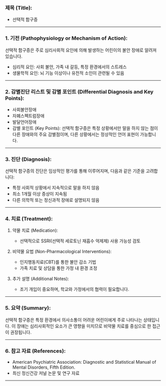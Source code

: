 

### 제목 (Title):
- 선택적 함구증

---

### 1. 기전 (Pathophysiology or Mechanism of Action):

선택적 함구증은 주로 심리사회적 요인에 의해 발생하는 어린이의 불안 장애로 알려져 있습니다. 
- 심리적 요인: 사회 불안, 가족 내 갈등, 특정 환경에서의 스트레스 
- 생물학적 요인: 뇌 기능 이상이나 유전적 소인이 관련될 수 있음

---

### 2. 감별진단 리스트 및 감별 포인트 (Differential Diagnosis and Key Points):

- 사회불안장애
- 자폐스펙트럼장애
- 발달언어장애
- 감별 포인트 (Key Points): 선택적 함구증은 특정 상황에서만 말을 하지 않는 점이 다른 장애와의 주요 감별점이며, 다른 상황에서는 정상적인 언어 표현이 가능합니다.

---

### 3. 진단 (Diagnosis):

선택적 함구증의 진단은 임상적인 평가를 통해 이루어지며, 다음과 같은 기준을 고려합니다:
- 특정 사회적 상황에서 지속적으로 말을 하지 않음
- 최소 1개월 이상 증상이 지속됨
- 다른 의학적 또는 정신과적 장애로 설명되지 않음

---

### 4. 치료 (Treatment):

1. 약물 치료 (Medication):
    - 선택적으로 SSRI(선택적 세로토닌 재흡수 억제제) 사용 가능성 검토

2. 비약물 요법 (Non-Pharmacological Interventions):
    - 인지행동치료(CBT)를 통한 불안 감소 기법 
    - 가족 치료 및 상담을 통한 가정 내 환경 조정 

3. 추가 설명 (Additional Notes):
    - 조기 개입이 중요하며, 학교와 가정에서의 협력이 필요합니다.

---

### 5. 요약 (Summary):

선택적 함구증은 특정 환경에서 의사소통이 어려운 어린이에게 주로 나타나는 상태입니다. 이 장애는 심리사회적인 요소가 큰 영향을 미치므로 비약물 치료를 중심으로 한 접근이 권장됩니다.

---

### 6. 참고 자료 (References):

- American Psychiatric Association: Diagnostic and Statistical Manual of Mental Disorders, Fifth Edition.
- 최신 정신건강 저널 논문 및 연구 자료

---